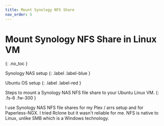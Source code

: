 ```yaml
---
title: Mount Synology NFS Share
nav_order: 5
---
```


# Mount Synology NFS Share in Linux VM
{: .no_toc }

Synology NAS setup
{: .label .label-blue }

Ubuntu OS setup
{: .label .label-red }

Steps to mount a Synology NAS NFS file share to your Ubuntu Linux VM.
{: .fs-6 .fw-300 }

I use Synology NAS NFS file shares for my Plex / arrs setup and for Paperless-NGX. I tried Rclone but it wasn't reliable for me. NFS is native to Linux, unlike SMB which is a Windows technology.
